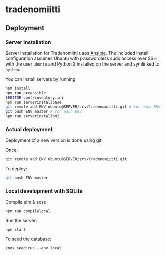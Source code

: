 # tradenomiitti

## Deployment

### Server installation

Server installation for Tradenomiitti uses [Ansible](https://docs.ansible.com/).
The included install configuration assumes Ubuntu with passwordless sudo access
over SSH with the user `ubuntu` and Python 2 installed on the server and
symlinked to `python`.

You can install servers by running

```sh
npm install
npm run preansible
$EDITOR conf/inventory.ini
npm run serverinstallbase
git remote add ENV ubuntu@SERVER/srv/tradenomiitti.git # for each ENV
git push ENV master # for each ENV
npm run serverinstallpm2
```

### Actual deployment

Deployment of a new version is done using git.

Once:

```sh
git remote add ENV ubuntu@SERVER/srv/tradenomiitti.git
```

To deploy:

```sh
git push ENV master
```

### Local development with SQLite

Compile elm & scss
```
npm run compilelocal
```
Run the server:
```
npm start
```
To seed the database:
```
knex seed:run --env local
```